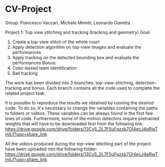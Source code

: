 # CV-Project
Group: Francesco Vaccari, Michele Minniti, Leonardo Giaretta

Project 1: Top view stitching and tracking (tracking and geometry)
Goal:
 1) Create a top-view stitch of the whole court
 2) Apply detection algorithm on top-view images and evaluate the performances
 3) Apply tracking on the detected bounding box and evaluate the performances
Bonus:
 1) Color-based team identification
 2) Ball tracking


The work has been divided into 3 branches: top-view-stitching, detection-tracking and bonus. Each branch contains all the code used to complete the related project task.

It is possilbe to reproduce the results we obtained by running the desired code. To do so, it's necessary to change the variables containing the paths to folders or videos. These variables can be always found in the first few lines of code. Furthermore, some of the motion detectors require pretrained weights that will have to be downloaded first from the following link: https://drive.google.com/drive/folders/13Cy5_2L7F5uFqzxb7OI4ecJ4qRwTmILf?usp=share_link

All the videos produced during the top-view stitching part of the project have been uploaded into the following folder: https://drive.google.com/drive/folders/13Cy5_2L7F5uFqzxb7OI4ecJ4qRwTmILf?usp=share_link
